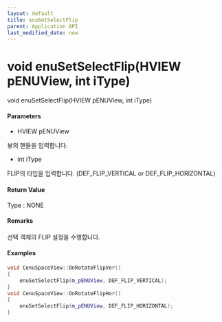 ```yaml
---
layout: default
title: enuSetSelectFlip
parent: Application API
last_modified_date: now
---
```

# void enuSetSelectFlip\(HVIEW pENUView, int iType\)

void enuSetSelectFlip\(HVIEW pENUView, int iType\)

#### Parameters

* HVIEW pENUView

뷰의 핸들을 입력합니다.

* int iType

FLIP의 타입을 입력합니다. \(DEF\_FLIP\_VERTICAL or DEF\_FLIP\_HORIZONTAL\)

#### Return Value

Type : NONE

#### Remarks

선택 객체의 FLIP 설정을 수행합니다.

#### Examples

```cpp
void CenuSpaceView::OnRotateFlipVer()
{
	enuSetSelectFlip(m_pENUView, DEF_FLIP_VERTICAL);
}
void CenuSpaceView::OnRotateFlipHor()
{
	enuSetSelectFlip(m_pENUView, DEF_FLIP_HORIZONTAL);
}
```



